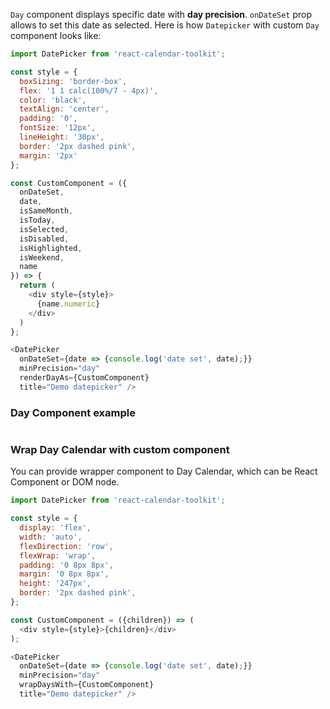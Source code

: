 `Day` component displays specific date with __day precision__. `onDateSet` prop allows to set this date as selected. Here is how `Datepicker` with custom `Day` component looks like:

```js
import DatePicker from 'react-calendar-toolkit';

const style = {
  boxSizing: 'border-box',
  flex: '1 1 calc(100%/7 - 4px)',
  color: 'black',
  textAlign: 'center',
  padding: '0',
  fontSize: '12px',
  lineHeight: '30px',
  border: '2px dashed pink',
  margin: '2px'
};

const CustomComponent = ({
  onDateSet,
  date,
  isSameMonth,
  isToday,
  isSelected,
  isDisabled,
  isHighlighted,
  isWeekend,
  name
}) => {
  return (
    <div style={style}>
      {name.numeric}
    </div>
  )
};

<DatePicker
  onDateSet={date => {console.log('date set', date);}}
  minPrecision="day"
  renderDayAs={CustomComponent}
  title="Demo datepicker" />
```

### Day Component example


```js { "file": "../Day.js" }
```

### Wrap Day Calendar with custom component
You can provide wrapper component to Day Calendar, which can be React Component or DOM node.

```js
import DatePicker from 'react-calendar-toolkit';

const style = {
  display: 'flex',
  width: 'auto',
  flexDirection: 'row',
  flexWrap: 'wrap',
  padding: '0 8px 8px',
  margin: '0 8px 8px',
  height: '247px',
  border: '2px dashed pink',
};

const CustomComponent = ({children}) => (
  <div style={style}>{children}</div>
);

<DatePicker
  onDateSet={date => {console.log('date set', date);}}
  minPrecision="day"
  wrapDaysWith={CustomComponent}
  title="Demo datepicker" />
```


